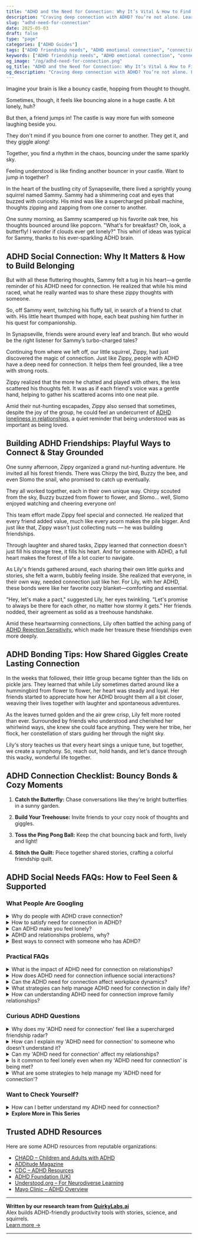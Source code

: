 ```yaml
---
title: "ADHD and the Need for Connection: Why It’s Vital & How to Find Your People"
description: "Craving deep connection with ADHD? You’re not alone. Learn why connection matters so much, how to build it authentically, and finally feel truly understood."
slug: "adhd-need-for-connection"
date: 2025-05-03
draft: false
type: "page"
categories: ["ADHD Guides"]
tags: ["ADHD friendship needs", "ADHD emotional connection", "connecting with ADHD adults", "finding ADHD community", "ADHD social support", "ADHD loneliness relief", "sharing ADHD experiences"]
keywords: ["ADHD friendship needs", "ADHD emotional connection", "connecting with ADHD adults", "finding ADHD community", "ADHD social support", "ADHD loneliness relief", "sharing ADHD experiences"]
og_image: "/og/adhd-need-for-connection.png"
og_title: "ADHD and the Need for Connection: Why It’s Vital & How to Find Your People"
og_description: "Craving deep connection with ADHD? You’re not alone. Learn why connection matters so much, how to build it authentically, and finally feel truly understood."
---
```


Imagine your brain is like a bouncy castle, hopping from thought to thought.

Sometimes, though, it feels like bouncing alone in a huge castle. A bit lonely, huh?

But then, a friend jumps in! The castle is way more fun with someone laughing beside you.

They don't mind if you bounce from one corner to another. They get it, and they giggle along!

Together, you find a rhythm in the chaos, bouncing under the same sparkly sky.

Feeling understood is like finding another bouncer in your castle. Want to jump in together?

In the heart of the bustling city of Synapseville, there lived a sprightly young squirrel named Sammy. Sammy had a shimmering coat and eyes that buzzed with curiosity. His mind was like a supercharged pinball machine, thoughts zipping and zapping from one corner to another.

One sunny morning, as Sammy scampered up his favorite oak tree, his thoughts bounced around like popcorn. "What's for breakfast? Oh, look, a butterfly! I wonder if clouds ever get lonely?" This whirl of ideas was typical for Sammy, thanks to his ever-sparkling ADHD brain.

## ADHD Social Connection: Why It Matters & How to Build Belonging

But with all these fluttering thoughts, Sammy felt a tug in his heart—a gentle reminder of his ADHD need for connection. He realized that while his mind raced, what he really wanted was to share these zippy thoughts with someone.

So, off Sammy went, twitching his fluffy tail, in search of a friend to chat with. His little heart thumped with hope, each beat pushing him further in his quest for companionship.

In Synapseville, friends were around every leaf and branch. But who would be the right listener for Sammy’s turbo-charged tales?

Continuing from where we left off, our little squirrel, Zippy, had just discovered the magic of connection. Just like Zippy, people with ADHD have a deep need for connection. It helps them feel grounded, like a tree with strong roots.

Zippy realized that the more he chatted and played with others, the less scattered his thoughts felt. It was as if each friend's voice was a gentle hand, helping to gather his scattered acorns into one neat pile.

Amid their nut-hunting escapades, Zippy also sensed that sometimes, despite the joy of the group, he could feel an undercurrent of [ADHD loneliness in relationships](/pages/adhd-loneliness-in-relationships/), a quiet reminder that being understood was as important as being loved.

## Building ADHD Friendships: Playful Ways to Connect & Stay Grounded

One sunny afternoon, Zippy organized a grand nut-hunting adventure. He invited all his forest friends. There was Chirpy the bird, Buzzy the bee, and even Slomo the snail, who promised to catch up eventually.

They all worked together, each in their own unique way. Chirpy scouted from the sky, Buzzy buzzed from flower to flower, and Slomo... well, Slomo enjoyed watching and cheering everyone on!

This team effort made Zippy feel special and connected. He realized that every friend added value, much like every acorn makes the pile bigger. And just like that, Zippy wasn't just collecting nuts — he was building friendships.

Through laughter and shared tasks, Zippy learned that connection doesn't just fill his storage tree, it fills his heart. And for someone with ADHD, a full heart makes the forest of life a lot cozier to navigate.

As Lily's friends gathered around, each sharing their own little quirks and stories, she felt a warm, bubbly feeling inside. She realized that everyone, in their own way, needed connection just like her. For Lily, with her ADHD, these bonds were like her favorite cozy blanket—comforting and essential.

"Hey, let's make a pact," suggested Lily, her eyes twinkling. "Let's promise to always be there for each other, no matter how stormy it gets." Her friends nodded, their agreement as solid as a treehouse handshake.

Amid these heartwarming connections, Lily often battled the aching pang of [ADHD Rejection Sensitivity](/pages/adhd-rejection-sensitivity/), which made her treasure these friendships even more deeply.

## ADHD Bonding Tips: How Shared Giggles Create Lasting Connection

In the weeks that followed, their little group became tighter than the lids on pickle jars. They learned that while Lily sometimes darted around like a hummingbird from flower to flower, her heart was steady and loyal. Her friends started to appreciate how her ADHD brought them all a bit closer, weaving their lives together with laughter and spontaneous adventures.

As the leaves turned golden and the air grew crisp, Lily felt more rooted than ever. Surrounded by friends who understood and cherished her whirlwind ways, she knew she could face anything. They were her tribe, her flock, her constellation of stars guiding her through the night sky.

Lily's story teaches us that every heart sings a unique tune, but together, we create a symphony. So, reach out, hold hands, and let's dance through this wacky, wonderful life together.

## ADHD Connection Checklist: Bouncy Bonds & Cozy Moments

1. **Catch the Butterfly:** Chase conversations like they're bright butterflies in a sunny garden.

2. **Build Your Treehouse:** Invite friends to your cozy nook of thoughts and giggles.

3. **Toss the Ping Pong Ball:** Keep the chat bouncing back and forth, lively and light!

4. **Stitch the Quilt:** Piece together shared stories, crafting a colorful friendship quilt.

## ADHD Social Needs FAQs: How to Feel Seen & Supported

### What People Are Googling

<details><summary>Why do people with ADHD crave connection?</summary><p>People with ADHD often crave connection because they are naturally inclined toward enthusiasm and warmth, making interpersonal interactions highly rewarding. The brain chemistry of someone with ADHD might make them seek more dopamine, a feel-good neurotransmitter that is released during enjoyable activities, like engaging with others. Additionally, because folks with ADHD can sometimes feel misunderstood or out of sync in social settings, finding genuine connections where they feel accepted and appreciated can be especially comforting and fulfilling. It's all about finding those lovely moments of understanding and shared joy.</p></details>
<details><summary>How to satisfy need for connection in ADHD?</summary><p>Building connections when you have ADHD can sometimes feel challenging, but it's absolutely achievable and very rewarding! A great way to start is by finding groups or communities that share your interests, whether it's a hobby, sport, or even an ADHD support group. These settings can be more relaxed and engaging, making social interactions a bit easier and more natural for you. Plus, regular meet-ups or online chats can create a routine, which might help in managing ADHD symptoms while you nurture those important relationships.</p></details>
<details><summary>Can ADHD make you feel lonely?</summary><p>Absolutely, feeling lonely is a common experience for many with ADHD. Due to challenges like social cues being missed or conversations that seem out of sync, connecting with others can sometimes feel harder. Remember, you're not alone in this feeling, and it's okay to seek support from friends, family, or groups who understand what you're going through. Staying connected and explaining your experiences to those close to you can often help bridge that gap and make you feel more included and understood.</p></details>
<details><summary>ADHD and relationships problems, why?</summary><p>Navigating relationships when you have ADHD can sometimes feel like sailing on choppy waters, can't it? It's common to experience challenges with communication, distraction, and even forgetfulness, which might make partners feel overlooked or undervalued. But remember, these hurdles don't define your capacity to love or be loved! It’s all about finding strategies that work for both partners, like setting reminders for important dates or having open dialogues about each other's needs. This way, you can turn those waves into a thrilling adventure together.</p></details>
<details><summary>Best ways to connect with someone who has ADHD?</summary><p>Connecting with someone who has ADHD can be a truly enjoyable experience, filled with vibrant conversation and creative ideas. It's helpful to engage in activities that capture both of your interests, providing a dynamic setting where energy levels can naturally fluctuate. Be patient and flexible, allowing for spontaneous changes in plans or topics of conversation, as this can make your time together more enjoyable for them. Lastly, showing genuine interest in their passions can make them feel especially valued and understood, fostering a deeper connection.</p></details>



### Practical FAQs

<details><summary>What is the impact of ADHD need for connection on relationships?</summary><p>Absolutely, connection is so vital, isn't it? For individuals with ADHD, the need for connection can sometimes be even more pronounced. They often thrive on engaging interactions and deep relationships, which can bring a lot of warmth and dynamism to their connections. However, the flip side is that they might feel more deeply the sting of disconnection or misunderstandings. It’s important in relationships to communicate openly about these needs, ensuring that both parties feel supported and cherished.</p></details>
<details><summary>How does ADHD need for connection influence social interactions?</summary><p>Absolutely, connection plays a big part in how those with ADHD experience social interactions. Due to their deep need for engagement and stimulation, individuals with ADHD often seek meaningful and dynamic interactions. This can make them wonderfully enthusiastic and passionate friends who bring a lot of energy and creativity to conversations. However, it can also lead to feelings of disappointment if interactions don’t meet their expectations for connection, or they might inadvertently overwhelm others who have different social energy levels. Always remember, finding the right balance in social settings is a learning process, and it's perfectly okay to take your time to understand what works best for you in relationships.</p></details>
<details><summary>Can the ADHD need for connection affect workplace dynamics?</summary><p>Absolutely, the ADHD need for connection can indeed influence workplace dynamics, often in both challenging and positive ways. Individuals with ADHD may seek more frequent interactions and feedback, which can foster a lively, collaborative atmosphere where creativity thrives. However, this need can sometimes lead to feelings of being misunderstood or out of sync if the workplace culture doesn't support or understand these interaction styles. It's all about finding the right balance and ensuring clear communication, so everyone feels supported and valued.</p></details>
<details><summary>What strategies can help manage ADHD need for connection in daily life?</summary><p>Absolutely, feeling connected is such a vital part of everyone's day, especially when you have ADHD and might experience feelings of isolation or being misunderstood. A great strategy is to schedule regular check-ins with friends or loved ones, as these can provide anchors of social interaction to look forward to. Consider joining clubs or groups that align with your interests; this not only nurtures your passions but also puts you in touch with like-minded people who share your enthusiasm. Lastly, don't underestimate the power of online communities where many find peer support and a sense of belonging, all from the comfort of their own homes.</p></details>
<details><summary>How can understanding ADHD need for connection improve family relationships?</summary><p>Absolutely, recognizing the ADHD need for connection can truly transform family dynamics! People with ADHD often experience intense emotions and can feel particularly buoyed by positive interactions. When family members understand this need and actively engage in consistent, supportive communication, it helps to foster a nurturing environment where everyone feels more connected and valued. This understanding can lead to deeper empathy, reducing conflicts and enhancing the overall emotional climate of the home. So, embracing this aspect of ADHD can really strengthen the bonds within a family.</p></details>



### Curious ADHD Questions

<details><summary>Why does my 'ADHD need for connection' feel like a supercharged friendship radar?</summary><p>That's a great observation, and it really highlights how tuned-in you are! ADHD can often amplify your need for connection and social interaction, making your 'friendship radar' seem supercharged. This happens because many with ADHD have a heightened desire for engagement and excitement, which friendships richly provide. It's like your social senses are always on the lookout for connections that can offer that spark of stimulation and joy. So, it's completely natural to feel this way, and it’s a testament to your wonderful capacity to reach out and connect deeply with others.</p></details>
<details><summary>How can I explain my 'ADHD need for connection' to someone who doesn't understand it?</summary><p>Absolutely, it can be tough to explain those nuanced feelings, can't it? You might start by saying that your ADHD brain thrives on connection and interaction, which helps you feel engaged and energized. Explain that these connections are not just about socializing; they're like a recharge for your focus and mood, helping to manage the feelings of isolation or distraction that sometimes come with ADHD. It's like needing sunlight or water—essential for your mental and emotional health. Sharing in this way can help others see your needs through a relatable, human lens.</p></details>
<details><summary>Can my 'ADHD need for connection' affect my relationships?</summary><p>Absolutely, and it's completely natural to wonder about this! Many people with ADHD have a strong desire for connection and can sometimes feel more intensely in relationships. This need for deep connections can make your interactions rich and full of passion, but it might also lead to feeling let down if expectations aren't met. It's all about finding balance and communicating openly with your loved ones about your needs and feelings, which can help build stronger and more understanding relationships.</p></details>
<details><summary>Is it common to feel lonely even when my 'ADHD need for connection' is being met?</summary><p>Absolutely, feeling lonely even when you're connecting with others can still happen, and it's quite common, especially for individuals with ADHD. Our brains sometimes seek deeper or more engaging interactions to truly satisfy our need for connection. It might also mean that while you're getting quantity in social interactions, the quality – those really meaningful, heart-to-heart connections – might not be as fulfilling as you need. Remember, it's perfectly okay to explore different ways of connecting that feel more satisfying and enriching to you.</p></details>
<details><summary>What are some strategies to help manage my 'ADHD need for connection'?</summary><p>Absolutely, nurturing your need for connection is so important! A great strategy is joining groups or clubs that align with your interests—this could be anything from a book club to a local sports team. These groups not only provide routine social interactions but also help you connect with individuals who share similar hobbies, making interactions more engaging and meaningful. Additionally, consider regular check-ins with friends or family, maybe through scheduled calls or meet-ups, which can give you something to look forward to and keep your social connections strong. Remember, it's all about finding what makes you feel connected and supported!</p></details>



### Want to Check Yourself?

<details><summary>How can I better understand my ADHD need for connection?</summary><p>It's so wonderful that you're looking to deepen your understanding of your ADHD-related need for connection. People with ADHD often experience intense emotions and can feel a strong desire to connect with others, seeking both stimulation and understanding. To better understand this need, you might consider reflecting on the types of interactions that leave you feeling the most satisfied and energized. Also, don't hesitate to communicate your feelings and needs to those close to you; often, just sharing these thoughts can strengthen your connections and help others understand your unique perspective.</p></details>

<script type="application/ld+json">
{
  "@context": "https://schema.org",
  "@type": "FAQPage",
  "mainEntity": [
    {
      "@type": "Question",
      "name": "Why do people with ADHD crave connection?",
      "acceptedAnswer": {
        "@type": "Answer",
        "text": "People with ADHD often crave connection because they are naturally inclined toward enthusiasm and warmth, making interpersonal interactions highly rewarding. The brain chemistry of someone with ADHD might make them seek more dopamine, a feel-good neurotransmitter that is released during enjoyable activities, like engaging with others. Additionally, because folks with ADHD can sometimes feel misunderstood or out of sync in social settings, finding genuine connections where they feel accepted and appreciated can be especially comforting and fulfilling. It's all about finding those lovely moments of understanding and shared joy."
      }
    },
    {
      "@type": "Question",
      "name": "How to satisfy need for connection in ADHD?",
      "acceptedAnswer": {
        "@type": "Answer",
        "text": "Building connections when you have ADHD can sometimes feel challenging, but it's absolutely achievable and very rewarding! A great way to start is by finding groups or communities that share your interests, whether it's a hobby, sport, or even an ADHD support group. These settings can be more relaxed and engaging, making social interactions a bit easier and more natural for you. Plus, regular meet-ups or online chats can create a routine, which might help in managing ADHD symptoms while you nurture those important relationships."
      }
    },
    {
      "@type": "Question",
      "name": "Can ADHD make you feel lonely?",
      "acceptedAnswer": {
        "@type": "Answer",
        "text": "Absolutely, feeling lonely is a common experience for many with ADHD. Due to challenges like social cues being missed or conversations that seem out of sync, connecting with others can sometimes feel harder. Remember, you're not alone in this feeling, and it's okay to seek support from friends, family, or groups who understand what you're going through. Staying connected and explaining your experiences to those close to you can often help bridge that gap and make you feel more included and understood."
      }
    },
    {
      "@type": "Question",
      "name": "ADHD and relationships problems, why?",
      "acceptedAnswer": {
        "@type": "Answer",
        "text": "Navigating relationships when you have ADHD can sometimes feel like sailing on choppy waters, can't it? It's common to experience challenges with communication, distraction, and even forgetfulness, which might make partners feel overlooked or undervalued. But remember, these hurdles don't define your capacity to love or be loved! It\u2019s all about finding strategies that work for both partners, like setting reminders for important dates or having open dialogues about each other's needs. This way, you can turn those waves into a thrilling adventure together."
      }
    },
    {
      "@type": "Question",
      "name": "Best ways to connect with someone who has ADHD?",
      "acceptedAnswer": {
        "@type": "Answer",
        "text": "Connecting with someone who has ADHD can be a truly enjoyable experience, filled with vibrant conversation and creative ideas. It's helpful to engage in activities that capture both of your interests, providing a dynamic setting where energy levels can naturally fluctuate. Be patient and flexible, allowing for spontaneous changes in plans or topics of conversation, as this can make your time together more enjoyable for them. Lastly, showing genuine interest in their passions can make them feel especially valued and understood, fostering a deeper connection."
      }
    }
  ]
}
</script>
<script type="application/ld+json">
{
  "@context": "https://schema.org",
  "@type": "Article",
  "author": {
    "@type": "Person",
    "name": "QuirkyLabs",
    "url": "https://quirkylabs.ai/about"
  },
  "headline": "\"Unlock Joy: How ADHD Need for Connection Fuels Happiness!\"",
  "mainEntityOfPage": "https://blog.quirkylabs.ai/pages/adhd-need-for-connection/",
  "datePublished": "2025-05-03"
}
</script>
<script type="application/ld+json">
{
  "@context": "https://schema.org",
  "@type": "BreadcrumbList",
  "itemListElement": [
    {
      "@type": "ListItem",
      "position": 1,
      "name": "Home",
      "item": "https://quirkylabs.ai/"
    },
    {
      "@type": "ListItem",
      "position": 2,
      "name": "Blog",
      "item": "https://blog.quirkylabs.ai/"
    },
    {
      "@type": "ListItem",
      "position": 3,
      "name": "\"Unlock Joy: How ADHD Need for Connection Fuels Happiness!\"",
      "item": "https://blog.quirkylabs.ai/pages/adhd-need-for-connection/"
    }
  ]
}
</script>

<details>
<summary><strong>Explore More in This Series</strong></summary>

- [Adhd Longing For Understanding](/pages/adhd-longing-for-understanding/)
- [Adhd Feel Alone](/pages/adhd-feel-alone/)
- [Adhd Fear Of Being Too Much](/pages/adhd-fear-of-being-too-much/)
- [Adhd Connection Overwhelm](/pages/adhd-connection-overwhelm/)
- [Adhd Cant Explain Yourself](/pages/adhd-cant-explain-yourself/)
- [Adhd Dont Fit In](/pages/adhd-dont-fit-in/)
- [Adhd Fear Of Disconnection](/pages/adhd-fear-of-disconnection/)
- [Adhd Rejection Sensitivity](/pages/adhd-rejection-sensitivity/)
</details>



## Trusted ADHD Resources

Here are some ADHD resources from reputable organizations:

- [CHADD – Children and Adults with ADHD](https://chadd.org)
- [ADDitude Magazine](https://www.additudemag.com)
- [CDC – ADHD Resources](https://www.cdc.gov/ncbddd/adhd)
- [ADHD Foundation (UK)](https://www.adhdfoundation.org.uk)
- [Understood.org – For Neurodiverse Learning](https://www.understood.org)
- [Mayo Clinic – ADHD Overview](https://www.mayoclinic.org/diseases-conditions/adhd)


---

**Written by our research team from [QuirkyLabs.ai](https://quirkylabs.ai)**  
Alex builds ADHD-friendly productivity tools with stories, science, and squirrels.  
[Learn more →](https://quirkylabs.ai)

---